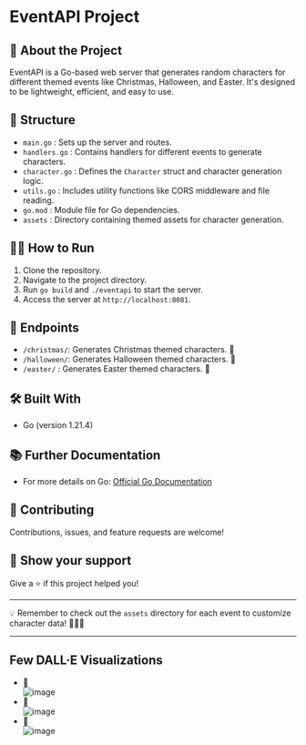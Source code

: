 # EventAPI Project

## 🚀 About the Project
EventAPI is a Go-based web server that generates random characters for different themed events like Christmas, Halloween, and Easter. It's designed to be lightweight, efficient, and easy to use.

## 📁 Structure
- `main.go`      : Sets up the server and routes.
- `handlers.go`  : Contains handlers for different events to generate characters.
- `character.go` : Defines the `Character` struct and character generation logic.
- `utils.go`     : Includes utility functions like CORS middleware and file reading.
- `go.mod`       : Module file for Go dependencies.
- `assets`       : Directory containing themed assets for character generation.

## 🏃‍♂️ How to Run
1. Clone the repository.
2. Navigate to the project directory.
3. Run `go build` and `./eventapi` to start the server.
4. Access the server at `http://localhost:8081`.

## 🎨 Endpoints
- `/christmas/`: Generates Christmas themed characters. 🎄
- `/halloween/`: Generates Halloween themed characters. 🎃
- `/easter/`   : Generates Easter themed characters.    🐰

## 🛠️ Built With
- Go (version 1.21.4)

## 📚 Further Documentation
- For more details on Go: [Official Go Documentation](https://golang.org/doc/)

## 🤝 Contributing
Contributions, issues, and feature requests are welcome!

## 🌟 Show your support
Give a ⭐️ if this project helped you!

---

💡 Remember to check out the `assets` directory for each event to customize character data! 🎅👻🐇

---

## Few DALL·E Visualizations
- 🎁 <br> ![image](https://github.com/KaNiuSii/Go-EventAPI/assets/123270897/c90b4f80-cb81-4fd8-884e-61732ef2a49d) <br>
- 🦇 <br> ![image](https://github.com/KaNiuSii/Go-EventAPI/assets/123270897/cc3abca7-befc-48c6-9e22-eb6b7b09dd51) <br>
- 🐤 <br> ![image](https://github.com/KaNiuSii/Go-EventAPI/assets/123270897/2e2794d3-7e6d-40e5-823c-a4ed9d60e541) <br>
